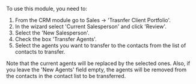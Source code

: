 To use this module, you need to:

1. From the CRM module go to Sales → 'Trasnfer Client Portfolio'.
2. In the wizard select 'Current Salesperson' and click 'Review'.
3. Select the 'New Salesperson'.
4. Check the box 'Transfer Agents'.
5. Select the agents you want to transfer to the contacts from the list of contacts to transfer.

Note that the current agents will be replaced by the selected ones. Also, if you leave the 
'New Agents' field empty, the agents will be removed from the contacts in the contact list to be transferred.
